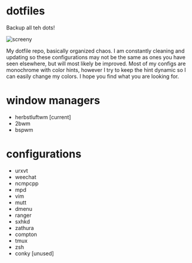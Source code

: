 # dotfiles
Backup all teh dots!

![screeny](https://i.imgur.com/tplcPnw.png)

My dotfile repo, basically organized chaos. I am constantly cleaning and updating so these configurations may not be the same as ones you have seen elsewhere, but will most likely be improved. Most of my configs are monochrome with color hints, however I try to keep the hint dynamic so I can easily change my colors. I hope you find what you are looking for.

# window managers
- herbstluftwm [current]
- 2bwm
- bspwm

# configurations
- urxvt
- weechat
- ncmpcpp
- mpd
- vim
- mutt
- dmenu
- ranger
- sxhkd
- zathura
- compton
- tmux
- zsh
- conky [unused]
